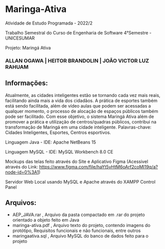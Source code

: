 # Maringa-Ativa
Atividade de Estudo Programada - 2022/2

Trabalho Semestral do Curso de Engenharia de Software 4°Semestre - UNICESUMAR

Projeto: Maringá Ativa

### ALLAN OGAWA | HEITOR BRANDOLIN | JOÃO VICTOR LUZ RAHUAM
## Informações:
Atualmente, as cidades inteligentes estão se tornando cada vez mais reais, facilitando ainda mais a vida dos cidadãos. A prática de esportes também está sendo facilitada, além de vídeo aulas que podem ser acessadas a qualquer momento, o processo de alocação de espaços públicos também pode ser facilitado. Com esse objetivo, o sistema Maringá Ativa além de promover a prática e utilização de centros/quadras públicos, contribui na transformação de Maringá em uma cidade inteligente.
Palavras-chave: Cidades Inteligentes, Esportes, Centros esportivos.

Linguagem Java - IDE: Apache NetBeans 15

Linguagem MySQL - IDE: MySQL Workbench 8.0 CE

Mockups das telas feito através do Site e Aplicativo Figma (Acessivel através do Link: https://www.figma.com/file/haYt5vHtM6oArf2coMI19q/a?node-id=0%3A1)

Servidor Web Local usando MySQL e Apache através do XAMPP Control Panel

## Arquivos:
- AEP_JAVA.rar , Arquivo da pasta compactado em .rar do projeto orientado a objeto feito em Java
- maringa-ativa.pdf , Arquivo texto do projeto, contendo imagens do protótipo, Requisitos funcionais e não funcionais, entre outros
- maringaativa.sql , Arquivo MySQL do banco de dados feito para o projeto
